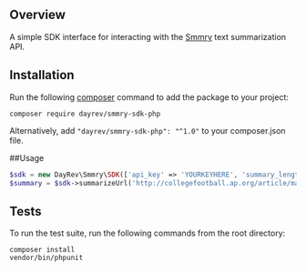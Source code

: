 ## Overview

A simple SDK interface for interacting with the [Smmry](http://smmry.com) text summarization API.

## Installation
Run the following [composer](https://getcomposer.org/doc/00-intro.md#installation-linux-unix-osx) command to add the package to your project:

```
composer require dayrev/smmry-sdk-php
```

Alternatively, add `"dayrev/smmry-sdk-php": "^1.0"` to your composer.json file.

##Usage
```php
$sdk = new DayRev\Smmry\SDK(['api_key' => 'YOURKEYHERE', 'summary_length' => 5]);
$summary = $sdk->summarizeUrl('http://collegefootball.ap.org/article/mayfield-leads-oklahoma-35-19-sugar-bowl-win-over-auburn');
```

## Tests
To run the test suite, run the following commands from the root directory:

```
composer install
vendor/bin/phpunit
```
